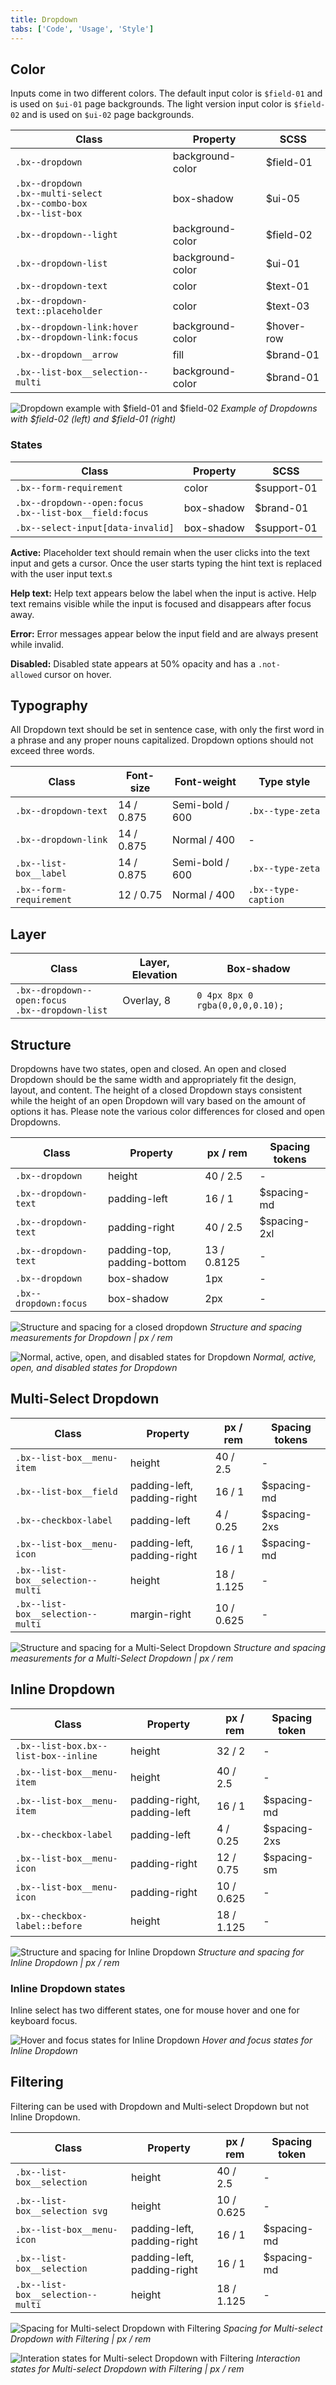 ```yaml
---
title: Dropdown
tabs: ['Code', 'Usage', 'Style']
---
```


## Color

Inputs come in two different colors. The default input color is `$field-01` and is used on `$ui-01` page backgrounds. The light version input color is `$field-02` and is used on `$ui-02` page backgrounds.

| Class                                                               | Property         | SCSS       |
| ------------------------------------------------------------------- | ---------------- | ---------- |
| `.bx--dropdown`                                                     | background-color | $field-01  |
| `.bx--dropdown` </br> `.bx--multi-select` </br> `.bx--combo-box` </br> `.bx--list-box` | box-shadow | $ui-05     |
| `.bx--dropdown--light`                                              | background-color | $field-02  |
| `.bx--dropdown-list`                                                | background-color | $ui-01     |
| `.bx--dropdown-text`                                                | color            | $text-01   |
| `.bx--dropdown-text::placeholder`                                   | color            | $text-03   |
| `.bx--dropdown-link:hover` </br> `.bx--dropdown-link:focus`         | background-color | $hover-row |
| `.bx--dropdown__arrow`                                              | fill             | $brand-01  |
| `.bx--list-box__selection--multi`                                   | background-color | $brand-01  |

![Dropdown example with $field-01 and $field-02](images/dropdown-style-9.png)
_Example of Dropdowns with $field-02 (left) and $field-01 (right)_

### States

| Class                                                          | Property   | SCSS        |
| -------------------------------------------------------------- | ---------- | ----------- |
| `.bx--form-requirement`                                        | color      | $support-01 |
| `.bx--dropdown--open:focus` </br> `.bx--list-box__field:focus` | box-shadow | $brand-01   |
| `.bx--select-input[data-invalid]`                              | box-shadow | $support-01 |

**Active:** Placeholder text should remain when the user clicks into the text input and gets a cursor. Once the user starts typing the hint text is replaced with the user input text.s

**Help text:** Help text appears below the label when the input is active. Help text remains visible while the input is focused and disappears after focus away.

**Error:** Error messages appear below the input field and are always present while invalid.

**Disabled:** Disabled state appears at 50% opacity and has a `.not-allowed` cursor on hover.

## Typography

All Dropdown text should be set in sentence case, with only the first word in a phrase and any proper nouns capitalized. Dropdown options should not exceed three words.

| Class                   | Font-size  | Font-weight     | Type style          |
| ----------------------- | ---------- | --------------- | ------------------- |
| `.bx--dropdown-text`    | 14 / 0.875 | Semi-bold / 600 | `.bx--type-zeta`    |
| `.bx--dropdown-link`    | 14 / 0.875 | Normal / 400    | -                   |
| `.bx--list-box__label`  | 14 / 0.875 | Semi-bold / 600 | `.bx--type-zeta`    |
| `.bx--form-requirement` | 12 / 0.75  | Normal / 400    | `.bx--type-caption` |

## Layer

| Class                                                  | Layer, Elevation | Box-shadow                      |
| ------------------------------------------------------ | ---------------- | ------------------------------- |
| `.bx--dropdown--open:focus` </br> `.bx--dropdown-list` | Overlay, 8       | `0 4px 8px 0 rgba(0,0,0,0.10);` |

## Structure

Dropdowns have two states, open and closed. An open and closed Dropdown should be the same width and appropriately fit the design, layout, and content. The height of a closed Dropdown stays consistent while the height of an open Dropdown will vary based on the amount of options it has. Please note the various color differences for closed and open Dropdowns.

| Class                 | Property                    | px / rem    | Spacing tokens |
| --------------------- | --------------------------- | ----------- | -------------- |
| `.bx--dropdown`       | height                      | 40 / 2.5    | -              |
| `.bx--dropdown-text`  | padding-left                | 16 / 1      | $spacing-md    |
| `.bx--dropdown-text`  | padding-right               | 40 / 2.5    | $spacing-2xl   |
| `.bx--dropdown-text`  | padding-top, padding-bottom | 13 / 0.8125 | -              |
| `.bx--dropdown`       | box-shadow                  | 1px         | -              |
| `.bx--dropdown:focus` | box-shadow                  | 2px         | -              |

![Structure and spacing for a closed dropdown](images/dropdown-style-2.png)
_Structure and spacing measurements for Dropdown | px / rem_

![Normal, active, open, and disabled states for Dropdown](images/dropdown-style-1.png)
_Normal, active, open, and disabled states for Dropdown_

## Multi-Select Dropdown

| Class                             | Property                    | px / rem   | Spacing tokens |
| --------------------------------- | --------------------------- | ---------- | -------------- |
| `.bx--list-box__menu-item`        | height                      | 40 / 2.5   | -              |
| `.bx--list-box__field`            | padding-left, padding-right | 16 / 1     | $spacing-md    |
| `.bx--checkbox-label`             | padding-left                | 4 / 0.25   | $spacing-2xs   |
| `.bx--list-box__menu-icon`        | padding-left, padding-right | 16 / 1     | $spacing-md    |
| `.bx--list-box__selection--multi` | height                      | 18 / 1.125 | -              |
| `.bx--list-box__selection--multi` | margin-right                | 10 / 0.625 | -              |

![Structure and spacing for a Multi-Select Dropdown](images/dropdown-style-3.png)
_Structure and spacing measurements for a Multi-Select Dropdown | px / rem_


## Inline Dropdown

| Class                                | Property                    | px / rem   | Spacing token |
| ------------------------------------ | --------------------------- | ---------- | ------------- |
| `.bx--list-box.bx--list-box--inline` | height                      | 32 / 2     | -             |
| `.bx--list-box__menu-item`           | height                      | 40 / 2.5   | -             |
| `.bx--list-box__menu-item`           | padding-right, padding-left | 16 / 1     | $spacing-md   |
| `.bx--checkbox-label`                | padding-left                | 4 / 0.25   | $spacing-2xs  |
| `.bx--list-box__menu-icon`           | padding-right               | 12 / 0.75  | $spacing-sm   |
| `.bx--list-box__menu-icon`           | padding-right               | 10 / 0.625 | -             |
| `.bx--checkbox-label::before`        | height                      | 18 / 1.125 | -             |

![Structure and spacing for Inline Dropdown](images/dropdown-style-5.png)
_Structure and spacing for Inline Dropdown | px / rem_

### Inline Dropdown states

Inline select has two different states, one for mouse hover and one for keyboard focus.

![Hover and focus states for Inline Dropdown](images/dropdown-style-6.png)
_Hover and focus states for Inline Dropdown_

## Filtering

Filtering can be used with Dropdown and Multi-select Dropdown but not Inline Dropdown.

| Class                             | Property                    | px / rem   | Spacing token |
| --------------------------------- | --------------------------- | ---------- | ------------- |
| `.bx--list-box__selection`        | height                      | 40 / 2.5   | -             |
| `.bx--list-box__selection svg`    | height                      | 10 / 0.625 | -             |
| `.bx--list-box__menu-icon`        | padding-left, padding-right | 16 / 1     | $spacing-md   |
| `.bx--list-box__selection`        | padding-left, padding-right | 16 / 1     | $spacing-md   |
| `.bx--list-box__selection--multi` | height                      | 18 / 1.125 | -             |

![Spacing for Multi-select Dropdown with Filtering](images/dropdown-style-7.png)
_Spacing for Multi-select Dropdown with Filtering | px / rem_

![Interation states for Multi-select Dropdown with Filtering](images/dropdown-style-8.png)
_Interaction states for Multi-select Dropdown with Filtering | px / rem_
